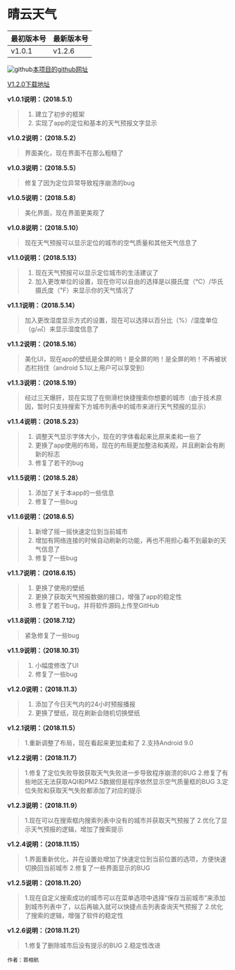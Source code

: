 # 晴云天气

最初版本号 | 最新版本号
--------- |  ---------
v1.0.1    |  v1.2.6

![github](https://www.shouxh.ml/referImg/fluidicon.png)[本项目的github网址](https://github.com/Shouxh/QingYunWeather)

[V1.2.0下载地址](https://pan.baidu.com/s/1QaSRY6jJoqyefTWOeZ-yKg)

**v1.0.1说明：（2018.5.1）**

>1. 建立了初步的框架
>2. 实现了app的定位和基本的天气预报文字显示

**v1.0.2说明：（2018.5.2）**

>界面美化，现在界面不在那么粗糙了

**v1.0.3说明：（2018.5.5）**
>修复了因为定位异常导致程序崩溃的bug

**v1.0.5说明：（2018.5.8）**
>美化界面，现在界面更美观了

**v1.0.8说明：（2018.5.10）**
>现在天气预报可以显示定位的城市的空气质量和其他天气信息了

**v1.1.0说明：（2018.5.13）**

>1. 现在天气预报可以显示定位城市的生活建议了
>2. 加入更改单位的设置，现在你可以自由的选择是以摄氏度（℃）/华氏摄氏度（℉）来显示你的天气情况了

**v1.1.1说明：（2018.5.14）**
>加入更改湿度显示方式的设置，现在可以选择以百分比（%）/湿度单位（g/㎥）来显示湿度信息了

**v1.1.2说明：（2018.5.16）**
>美化UI，现在app的壁纸是全屏的哟！是全屏的哟！是全屏的哟！不再被状态栏挡住（android 5.1以上用户可以享受到）

**v1.1.3说明：（2018.5.19）**
>经过三天爆肝，现在实现了在侧滑栏快捷搜索你想要的城市（由于技术原因，暂时只支持搜索下方城市列表中的城市来进行天气预报的显示）

**v1.1.4说明：（2018.5.23）**

>1. 调整天气显示字体大小，现在的字体看起来比原来柔和一些了
>2. 更换了app使用的布局，现在的布局更加整洁和美观，并且刷新会有刷新的标志
>3. 修复了若干的bug

**v1.1.5说明：（2018.5.28）**

>1. 添加了关于本app的一些信息
>2. 修复了一些bug

**v1.1.6说明：（2018.6.5）**

>1. 新增了摇一摇快速定位到当前城市
>2. 增加有网络连接的时候自动刷新的功能，再也不用担心看不到最新的天气信息了
>3. 修复了一些bug

**v1.1.7说明：（2018.6.15）**

>1. 更换了使用的壁纸
>2. 更换了获取天气预报数据的接口，增强了app的稳定性
>3. 修复了若干bug，并将软件源码上传至GitHub

**v1.1.8说明：（2018.7.12）**

>紧急修复了一些bug

**v1.1.9说明：（2018.10.31）**

>1. 小幅度修改了UI
>2. 修复了一些bug

**v1.2.0说明：（2018.11.3）**

>1. 添加了今日天气内的24小时预报播报
>2. 更换了壁纸，现在刷新会随机切换壁纸

**v1.2.1说明：（2018.11.5）**

>1.重新调整了布局，现在看起来更加柔和了
>2.支持Android 9.0

**v1.2.2说明：（2018.11.7）**

>1.修复了定位失败导致获取天气失败进一步导致程序崩溃的BUG
>2.修复了有些地区无法获取AQI和PM2.5数据但是程序依然显示空气质量框的BUG
>3.定位失败和获取天气失败都添加了对应的提示

**v1.2.3说明：（2018.11.9）**

>1.现在可以在搜索框内搜索列表中没有的城市并获取天气预报了
>2.优化了显示天气预报的逻辑，增加了搜索提示

**v1.2.4说明：（2018.11.15）**

>1.界面重新优化，并在设置处增加了快速定位到当前位置的选项，方便快速切换回当前城市
>2.修复了一些界面显示的BUG

**v1.2.5说明：（2018.11.20）**

>1.现在自定义搜索成功的城市可以在菜单选项中选择“保存当前城市”来添加到城市列表中了，以后再输入就可以快捷点击列表查询天气预报了
>2.优化了搜索的逻辑，增强了软件的稳定性

**v1.2.6说明：（2018.11.21）**

>1.修复了删除城市后没有提示的BUG
>2.稳定性改进

 `作者：首相航`